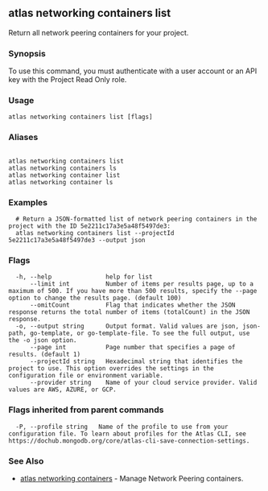 ## atlas networking containers list

Return all network peering containers for your project.


### Synopsis

To use this command, you must authenticate with a user account or an API key with the Project Read Only role.


### Usage
```
atlas networking containers list [flags]
```

### Aliases
```

atlas networking containers list
atlas networking containers ls
atlas networking container list
atlas networking container ls
```

### Examples

```
  # Return a JSON-formatted list of network peering containers in the project with the ID 5e2211c17a3e5a48f5497de3:
  atlas networking containers list --projectId 5e2211c17a3e5a48f5497de3 --output json
```


### Flags

```
  -h, --help               help for list
      --limit int          Number of items per results page, up to a maximum of 500. If you have more than 500 results, specify the --page option to change the results page. (default 100)
      --omitCount          Flag that indicates whether the JSON response returns the total number of items (totalCount) in the JSON response.
  -o, --output string      Output format. Valid values are json, json-path, go-template, or go-template-file. To see the full output, use the -o json option.
      --page int           Page number that specifies a page of results. (default 1)
      --projectId string   Hexadecimal string that identifies the project to use. This option overrides the settings in the configuration file or environment variable.
      --provider string    Name of your cloud service provider. Valid values are AWS, AZURE, or GCP.

```


### Flags inherited from parent commands

```
  -P, --profile string   Name of the profile to use from your configuration file. To learn about profiles for the Atlas CLI, see https://dochub.mongodb.org/core/atlas-cli-save-connection-settings.

```

### See Also


* [atlas networking containers](atlas_networking_containers.md)	- Manage Network Peering containers.



